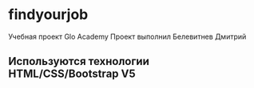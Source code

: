 # findyourjob
Учебная проект Glo Academy
Проект выполнил Белевитнев Дмитрий

## Используются технологии HTML/CSS/Bootstrap V5
